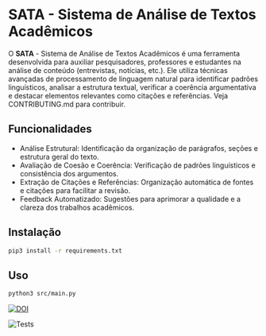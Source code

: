 # SATA - Sistema de Análise de Textos Acadêmicos

O **SATA** - Sistema de Análise de Textos Acadêmicos é uma ferramenta desenvolvida para auxiliar pesquisadores, professores e estudantes na análise de conteúdo (entrevistas, notícias, etc.). Ele utiliza técnicas avançadas de processamento de linguagem natural para identificar padrões linguísticos, analisar a estrutura textual, verificar a coerência argumentativa e destacar elementos relevantes como citações e referências.
Veja CONTRIBUTING.md para contribuir.

## Funcionalidades
- Análise Estrutural: Identificação da organização de parágrafos, seções e estrutura geral do texto.
- Avaliação de Coesão e Coerência: Verificação de padrões linguísticos e consistência dos argumentos.
- Extração de Citações e Referências: Organização automática de fontes e citações para facilitar a revisão.
- Feedback Automatizado: Sugestões para aprimorar a qualidade e a clareza dos trabalhos acadêmicos.

## Instalação
```bash
pip3 install -r requirements.txt
```

## Uso
```bash
python3 src/main.py
```
[![DOI](https://zenodo.org/badge/DOI/10.5281/zenodo.14868064.svg)](https://zenodo.org/records/14868064)


![Tests](https://github.com/AlidesChimin/SATA/actions/workflows/tests.yml/badge.svg)
